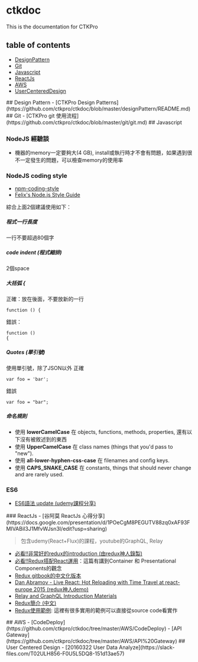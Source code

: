 # ctkdoc
This is the documentation for CTKPro

## table of contents
- [DesignPattern](#DesignPattern)
- [Git](#Git)
- [Javascript](#Javascript)
- [ReactJs](#ReactJs)
- [AWS](#AWS)
- [UserCenteredDesign](#UserCenteredDesign)


<a name="DesignPattern"/> 
## Design Pattern
- [CTKPro Design Patterns](https://github.com/ctkpro/ctkdoc/blob/master/designPattern/README.md)

<a name="Git"/> 
## Git
- [CTKPro git 使用流程](https://github.com/ctkpro/ctkdoc/blob/master/git/git.md)

<a name="Javascript"/> 
## Javascript

### NodeJS 經驗談
- 機器的memory一定要夠大(4 GB), install或執行時才不會有問題，如果遇到很不一定發生的問題，可以檢查memory的使用率

### NodeJS coding style
- [npm-coding-style](https://docs.npmjs.com/misc/coding-style)
- [Felix's Node.js Style Guide](http://nodeguide.com/style.html)

<a name="ctkproJsCodingStyle"/>
綜合上面2個建議使用如下：

##### 程式一行長度
一行不要超過80個字

##### code indent (程式縮排)
2個space
  
##### 大括弧 **{**
正確：放在後面，不要放新的一行

```
function () {
```

錯誤：

```
function ()
{
```

##### Quotes (單引號)
使用單引號，除了JSON以外
正確

```
var foo = 'bar';
```

錯誤

```
var foo = "bar";
```

##### 命名規則
- 使用 **lowerCamelCase** 在 objects, functions, methods, properties, 還有以下沒有被敘述到的東西
- 使用 **UpperCamelCase** 在 class names (things that you'd pass to "new").
- 使用 **all-lower-hyphen-css-case** 在 filenames and config keys.
- 使用 **CAPS_SNAKE_CASE** 在 constants, things that should never change and are rarely used.

### ES6
- [ES6語法 update (udemy課程分享)](https://docs.google.com/document/d/19ZutRGjnaNQRyRhmkwNnowRTKbpKjYx9h4xtGdxNVhA/edit)

<a name="ReactJs"/> 
### ReactJs
- [谷阿莫 ReactJs 心得分享](https://docs.google.com/presentation/d/1POeCgM8PEGUTV88zq0xAF93FMIVABiI3J1MfvWJsn3I/edit?usp=sharing)  

>  包含udemy(React+Flux)的課程，youtube的GraphQL, Relay  

- [必看!!非常好的redux的introduction (由redux神人錄製)](https://egghead.io/lessons/javascript-redux-the-single-immutable-state-tree)
- [必看!!Redux搭配React運用](http://chentsulin.github.io/redux/docs/basics/UsageWithReact.html)：這篇有講到Container 和 Presentational Components的觀念
- [Redux gitbook的中文化版本](http://chentsulin.github.io/redux/docs/advanced/index.html)
- [Dan Abramov - Live React: Hot Reloading with Time Travel at react-europe 2015 (redux神人demo)](https://www.youtube.com/watch?v=xsSnOQynTHs)
- [Relay and GraphQL Introduction Materials](https://quip.com/oLxzA1gTsJsE)
- [Redux簡介 (中文)](http://huli.logdown.com/posts/294037-javascript-redux-basic-tutorial)
- [Redux使用範例](http://chentsulin.github.io/redux/docs/introduction/Examples.html#real-world): 這裡有很多實用的範例可以直接從source code看實作

<a name="AWS"/> 
## AWS
- [CodeDeploy](https://github.com/ctkpro/ctkdoc/tree/master/AWS/CodeDeploy)
- [API Gateway](https://github.com/ctkpro/ctkdoc/tree/master/AWS/API%20Gateway)

<a name="UserCenteredDesign"/> 
## User Centered Design
- [20160322 User Data Analyze](https://slack-files.com/T02ULH856-F0U5L5DQ8-151d13ae57)
